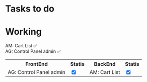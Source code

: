 # Tasks to do



# Working

AM: Cart List ✅
<br>
AG: Control Panel admin ✅

<table>
  <tr>
    <th>FrontEnd</th>
    <th>Statis</th>
    <th>BackEnd</th>
    <th>Statis</th>
  </tr>
  <tr>
    <td>AG: Control Panel admin</td>
    <td><input type="checkbox" checked></td>
    <td>AM: Cart List</td>
    <td><input type="checkbox" checked></td></td>
  </tr>
</table>
